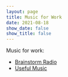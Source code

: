 ```yaml
---
layout: page
title: Music for Work
date: 2021-08-18
show_date: false
show_title: false
---
```


Music for work:

- [Brainstorm Radio](https://brainstormradio.org)
- [Useful Music](https://soundcloud.com/cargocollective)